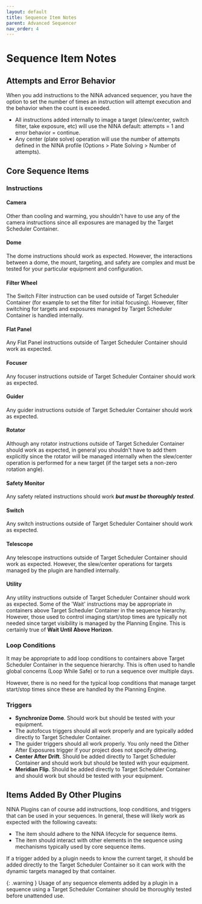 ```yaml
---
layout: default
title: Sequence Item Notes
parent: Advanced Sequencer
nav_order: 4
---
```


# Sequence Item Notes

## Attempts and Error Behavior

When you add instructions to the NINA advanced sequencer, you have the option to set the number of times an instruction will attempt execution and the behavior when the count is exceeded.
- All instructions added internally to image a target (slew/center, switch filter, take exposure, etc) will use the NINA default: attempts = 1 and error behavior = continue.
- Any center (plate solve) operation will use the number of attempts defined in the NINA profile (Options > Plate Solving > Number of attempts).

## Core Sequence Items

### Instructions

#### Camera
Other than cooling and warming, you shouldn't have to use any of the camera instructions since all exposures are managed by the Target Scheduler Container.

#### Dome
The dome instructions should work as expected.  However, the interactions between a dome, the mount, targeting, and safety are complex and must be tested for your particular equipment and configuration.

#### Filter Wheel
The Switch Filter instruction can be used outside of Target Scheduler Container (for example to set the filter for initial focusing).  However, filter switching for targets and exposures managed by Target Scheduler Container is handled internally.

#### Flat Panel
Any Flat Panel instructions outside of Target Scheduler Container should work as expected.

#### Focuser
Any focuser instructions outside of Target Scheduler Container should work as expected.

#### Guider
Any guider instructions outside of Target Scheduler Container should work as expected.

#### Rotator
Although any rotator instructions outside of Target Scheduler Container should work as expected, in general you shouldn't have to add them explicitly since the rotator will be managed internally when the slew/center operation is performed for a new target (if the target sets a non-zero rotation angle).

#### Safety Monitor
Any safety related instructions should work **_but must be thoroughly tested_**.

#### Switch
Any switch instructions outside of Target Scheduler Container should work as expected.

#### Telescope
Any telescope instructions outside of Target Scheduler Container should work as expected.  However, the slew/center operations for targets managed by the plugin are handled internally.

#### Utility
Any utility instructions outside of Target Scheduler Container should work as expected.  Some of the 'Wait' instructions may be appropriate in containers above Target Scheduler Container in the sequence hierarchy.  However, those used to control imaging start/stop times are typically not needed since target visibility is managed by the Planning Engine.  This is certainly true of **Wait Until Above Horizon**.

### Loop Conditions
It may be appropriate to add loop conditions to containers above Target Scheduler Container in the sequence hierarchy.  This is often used to handle global concerns (Loop While Safe) or to run a sequence over multiple days.

However, there is no need for the typical loop conditions that manage target start/stop times since these are handled by the Planning Engine.

### Triggers
* **Synchronize Dome**.  Should work but should be tested with your equipment.
* The autofocus triggers should all work properly and are typically added directly to Target Scheduler Container.
* The guider triggers should all work properly.  You only need the Dither After Exposures trigger if your project does not specify dithering.
* **Center After Drift**.  Should be added directly to Target Scheduler Container and should work but should be tested with your equipment.
* **Meridian Flip**.  Should be added directly to Target Scheduler Container and should work but should be tested with your equipment.

## Items Added By Other Plugins

NINA Plugins can of course add instructions, loop conditions, and triggers that can be used in your sequences.  In general, these will likely work as expected with the following caveats:
* The item should adhere to the NINA lifecycle for sequence items.
* The item should interact with other elements in the sequence using mechanisms typically used by core sequence items.

If a trigger added by a plugin needs to know the current target, it should be added directly to the Target Scheduler Container so it can work with the dynamic targets managed by that container.

{: .warning }
Usage of any sequence elements added by a plugin in a sequence using a Target Scheduler Container should be thoroughly tested before unattended use.
